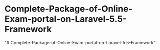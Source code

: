 # Complete-Package-of-Online-Exam-portal-on-Laravel-5.5-Framework
"# Complete-Package-of-Online-Exam-portal-on-Laravel-5.5-Framework" 
